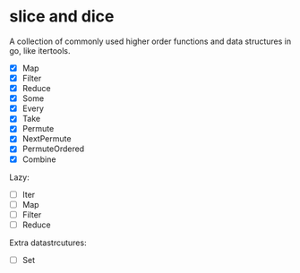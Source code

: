 # slice and dice

A collection of commonly used higher order functions and data structures in go, like itertools.

- [x] Map
- [x] Filter
- [x] Reduce
- [x] Some
- [x] Every
- [x] Take
- [x] Permute
- [x] NextPermute
- [x] PermuteOrdered
- [x] Combine

Lazy:

- [ ] Iter
- [ ] Map
- [ ] Filter
- [ ] Reduce

Extra datastrcutures:

- [ ] Set
